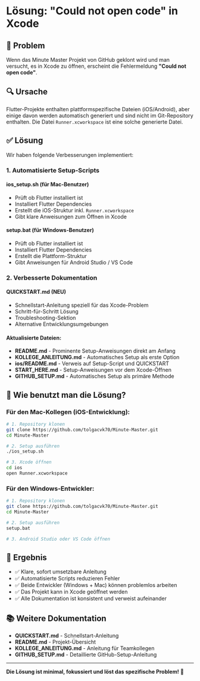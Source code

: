 # Lösung: "Could not open code" in Xcode

## 🎯 Problem

Wenn das Minute Master Projekt von GitHub geklont wird und man versucht, es in Xcode zu öffnen, erscheint die Fehlermeldung **"Could not open code"**.

## 🔍 Ursache

Flutter-Projekte enthalten plattformspezifische Dateien (iOS/Android), aber einige davon werden automatisch generiert und sind nicht im Git-Repository enthalten. Die Datei `Runner.xcworkspace` ist eine solche generierte Datei.

## ✅ Lösung

Wir haben folgende Verbesserungen implementiert:

### 1. Automatisierte Setup-Scripts

#### **ios_setup.sh** (für Mac-Benutzer)
- Prüft ob Flutter installiert ist
- Installiert Flutter Dependencies
- Erstellt die iOS-Struktur inkl. `Runner.xcworkspace`
- Gibt klare Anweisungen zum Öffnen in Xcode

#### **setup.bat** (für Windows-Benutzer)
- Prüft ob Flutter installiert ist
- Installiert Flutter Dependencies
- Erstellt die Plattform-Struktur
- Gibt Anweisungen für Android Studio / VS Code

### 2. Verbesserte Dokumentation

#### **QUICKSTART.md** (NEU)
- Schnellstart-Anleitung speziell für das Xcode-Problem
- Schritt-für-Schritt Lösung
- Troubleshooting-Sektion
- Alternative Entwicklungsumgebungen

#### **Aktualisierte Dateien:**
- **README.md** - Prominente Setup-Anweisungen direkt am Anfang
- **KOLLEGE_ANLEITUNG.md** - Automatisches Setup als erste Option
- **ios/README.md** - Verweis auf Setup-Script und QUICKSTART
- **START_HERE.md** - Setup-Anweisungen vor dem Xcode-Öffnen
- **GITHUB_SETUP.md** - Automatisches Setup als primäre Methode

## 📖 Wie benutzt man die Lösung?

### Für den Mac-Kollegen (iOS-Entwicklung):

```bash
# 1. Repository klonen
git clone https://github.com/tolgacvk70/Minute-Master.git
cd Minute-Master

# 2. Setup ausführen
./ios_setup.sh

# 3. Xcode öffnen
cd ios
open Runner.xcworkspace
```

### Für den Windows-Entwickler:

```bash
# 1. Repository klonen
git clone https://github.com/tolgacvk70/Minute-Master.git
cd Minute-Master

# 2. Setup ausführen
setup.bat

# 3. Android Studio oder VS Code öffnen
```

## 🎉 Ergebnis

- ✅ Klare, sofort umsetzbare Anleitung
- ✅ Automatisierte Scripts reduzieren Fehler
- ✅ Beide Entwickler (Windows + Mac) können problemlos arbeiten
- ✅ Das Projekt kann in Xcode geöffnet werden
- ✅ Alle Dokumentation ist konsistent und verweist aufeinander

## 📚 Weitere Dokumentation

- **QUICKSTART.md** - Schnellstart-Anleitung
- **README.md** - Projekt-Übersicht
- **KOLLEGE_ANLEITUNG.md** - Anleitung für Teamkollegen
- **GITHUB_SETUP.md** - Detaillierte GitHub-Setup-Anleitung

---

**Die Lösung ist minimal, fokussiert und löst das spezifische Problem!** 🚀
